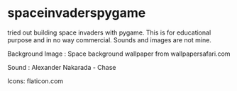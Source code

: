 # spaceinvaderspygame
tried out building space invaders with pygame. 
This is for educational purpose and in no way commercial. Sounds and images are not mine. 

Background Image : Space background wallpaper from wallpapersafari.com

Sound : Alexander Nakarada - Chase

Icons: flaticon.com

